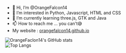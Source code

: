 - 👋 Hi, I’m @OrangeFalcon14
- 👀 I’m interested in Python, Javascript, HTML and CSS
- 🌱 I’m currently learning three.js, GTK and Java
- 📫 How to reach me ... you can't😅
- My website : [orangefalcon14.github.io](https://orangefalcon14.github.io)

![OrangeFaclon14's GitHub stats](https://github-readme-stats.vercel.app/api?username=orangefalcon14&show_icons=true&bg_color=0D1117&text_color=EEEEEE&border_color=1e90ff)
<br>
![Top Langs](https://github-readme-stats.vercel.app/api/top-langs/?username=orangefalcon14&bg_color=0D1117&text_color=EEEEEE&border_color=1e90ff)
<!---
OrangeFalcon14/OrangeFalcon14 is a ✨ special ✨ repository because its `README.md` (this file) appears on your GitHub profile.
You can click the Preview link to take a look at your changes.
--->
